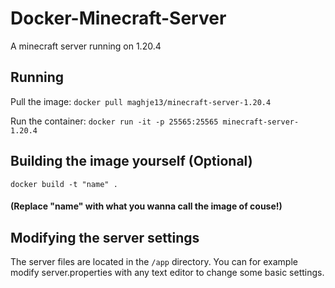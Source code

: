 # Docker-Minecraft-Server
A minecraft server running on 1.20.4

## Running
Pull the image: ```docker pull maghje13/minecraft-server-1.20.4```

Run the container: ```docker run -it -p 25565:25565 minecraft-server-1.20.4```

## Building the image yourself (Optional)
```docker build -t "name" .```

#### (Replace "name" with what you wanna call the image of couse!)
## Modifying the server settings
The server files are located in the ```/app``` directory. You can for example modify server.properties with any text editor to change some basic settings.
